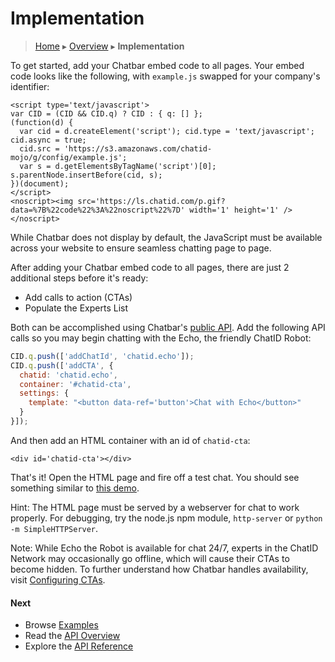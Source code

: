 Implementation
==============

> [Home](index.md) ▸ [Overview](index.md#Overview) ▸ **Implementation**

To get started, add your Chatbar embed code to all pages. Your embed code looks like the following, with `example.js` swapped for your company's identifier:

```
<script type='text/javascript'>
var CID = (CID && CID.q) ? CID : { q: [] };
(function(d) {
  var cid = d.createElement('script'); cid.type = 'text/javascript'; cid.async = true;
  cid.src = 'https://s3.amazonaws.com/chatid-mojo/g/config/example.js';
  var s = d.getElementsByTagName('script')[0]; s.parentNode.insertBefore(cid, s);
})(document);
</script>
<noscript><img src='https://ls.chatid.com/p.gif?data=%7B%22code%22%3A%22noscript%22%7D' width='1' height='1' /></noscript>
```

While Chatbar does not display by default, the JavaScript must be available across your website to ensure seamless chatting page to page.

After adding your Chatbar embed code to all pages, there are just 2 additional steps before it's ready:

* Add calls to action (CTAs)
* Populate the Experts List

Both can be accomplished using Chatbar's [public API](public-api-overview.md). Add the following API calls so you may begin chatting with the Echo, the friendly ChatID Robot:

```javascript
CID.q.push(['addChatId', 'chatid.echo']);
CID.q.push(['addCTA', {
  chatid: 'chatid.echo',
  container: '#chatid-cta',
  settings: {
    template: "<button data-ref='button'>Chat with Echo</button>"
  }
}]);
```

And then add an HTML container with an id of `chatid-cta`:

```
<div id='chatid-cta'></div>
```

That's it! Open the HTML page and fire off a test chat. You should see something similar to [this demo](https://s3.amazonaws.com/chatid-mojo/g/context/docs-echo/index.html).

Hint: The HTML page must be served by a webserver for chat to work properly. For debugging, try the node.js npm module, `http-server` or `python -m SimpleHTTPServer`.

Note: While Echo the Robot is available for chat 24/7, experts in the ChatID Network may occasionally go offline, which will cause their CTAs to become hidden. To further understand how Chatbar handles availability, visit [Configuring CTAs](public-api-overview.md#Configuring_CTAs).

#### Next

* Browse [Examples](demos.md)
* Read the [API Overview](public-api-overview.md)
* Explore the [API Reference](public-api-reference.md)
